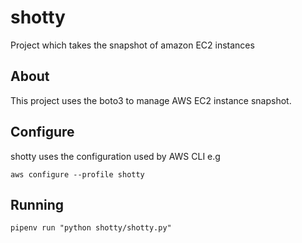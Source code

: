 # shotty
Project which takes the snapshot of amazon EC2 instances

## About
This project uses the boto3 to manage AWS EC2 instance snapshot.

## Configure
shotty uses the configuration used by AWS CLI e.g

`aws configure --profile shotty`

## Running

`pipenv run "python shotty/shotty.py"`

